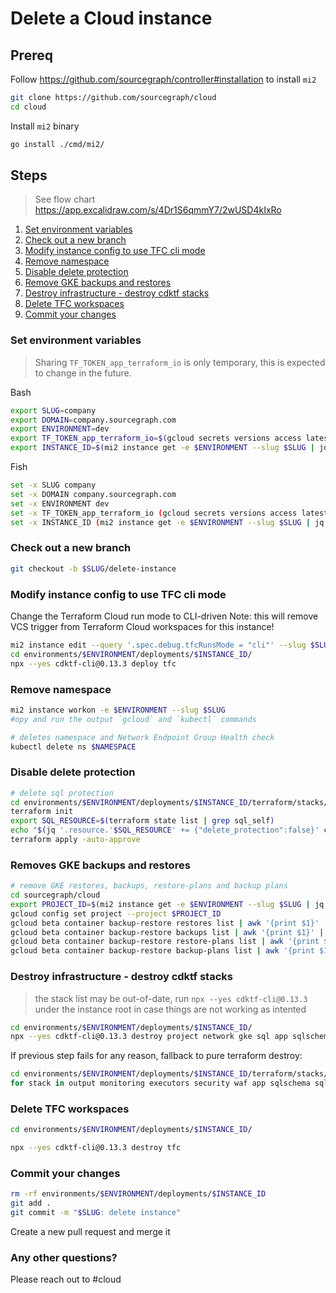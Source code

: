 # Delete a Cloud instance

## Prereq

Follow https://github.com/sourcegraph/controller#installation to install `mi2`

```sh
git clone https://github.com/sourcegraph/cloud
cd cloud
```

Install `mi2` binary

```sh
go install ./cmd/mi2/
```

## Steps

> See flow chart https://app.excalidraw.com/s/4Dr1S6qmmY7/2wUSD4kIxRo

1. [Set environment variables](#Set-environment-variables)
1. [Check out a new branch](#Check-out-a-new-branch)
1. [Modify instance config to use TFC cli mode](#modify-instance-config-to-use-tfc-cli-mode)
1. [Remove namespace](#remove-namespace)
1. [Disable delete protection](#disable-delete-protection)
1. [Remove GKE backups and restores](#removes-gke-backups-and-restores)
1. [Destroy infrastructure - destroy cdktf stacks](#destroy-infrastructure---destroy-cdktf-stacks)
1. [Delete TFC workspaces](#delete-tfc-workspaces)
1. [Commit your changes](#commit-your-changes)

### Set environment variables

> Sharing `TF_TOKEN_app_terraform_io` is only temporary, this is expected to change in the future.

Bash

```sh
export SLUG=company
export DOMAIN=company.sourcegraph.com
export ENVIRONMENT=dev
export TF_TOKEN_app_terraform_io=$(gcloud secrets versions access latest --project=sourcegraph-secrets --secret=TFC_TEAM_TOKEN)
export INSTANCE_ID=$(mi2 instance get -e $ENVIRONMENT --slug $SLUG | jq -r '.metadata.name')
```

Fish

```sh
set -x SLUG company
set -x DOMAIN company.sourcegraph.com
set -x ENVIRONMENT dev
set -x TF_TOKEN_app_terraform_io (gcloud secrets versions access latest --project=sourcegraph-secrets --secret=TFC_TEAM_TOKEN)
set -x INSTANCE_ID (mi2 instance get -e $ENVIRONMENT --slug $SLUG | jq -r '.metadata.name')
```

### Check out a new branch

```sh
git checkout -b $SLUG/delete-instance
```

### Modify instance config to use TFC cli mode

Change the Terraform Cloud run mode to CLI-driven
Note: this will remove VCS trigger from Terraform Cloud workspaces for this instance!

```sh
mi2 instance edit --query '.spec.debug.tfcRunsMode = "cli"' --slug $SLUG -e $ENVIRONMENT
cd environments/$ENVIRONMENT/deployments/$INSTANCE_ID/
npx --yes cdktf-cli@0.13.3 deploy tfc
```

### Remove namespace

```sh
mi2 instance workon -e $ENVIRONMENT --slug $SLUG
#opy and run the output `gcloud` and `kubectl` commands

# deletes namespace and Network Endpoint Group Health check
kubectl delete ns $NAMESPACE
```

### Disable delete protection

```sh
# delete sql protection
cd environments/$ENVIRONMENT/deployments/$INSTANCE_ID/terraform/stacks/sql
terraform init
export SQL_RESOURCE=$(terraform state list | grep sql_self)
echo "$(jq '.resource.'$SQL_RESOURCE' += {"delete_protection":false}' cdk.tf.json)" > cdk.tf.json
terraform apply -auto-approve
```

### Removes GKE backups and restores

```sh
# remove GKE restores, backups, restore-plans and backup plans
cd sourcegraph/cloud
export PROJECT_ID=$(mi2 instance get -e $ENVIRONMENT --slug $SLUG | jq -r '.status.gcpProjectId')
gcloud config set project --project $PROJECT_ID
gcloud beta container backup-restore restores list | awk '{print $1}' | xargs gcloud beta container backup-restore restores delete
gcloud beta container backup-restore backups list | awk '{print $1}' | xargs gcloud beta container backup-restore backups delete
gcloud beta container backup-restore restore-plans list | awk '{print $1}' | xargs gcloud beta container backup-restore restore-plans delete --async
gcloud beta container backup-restore backup-plans list | awk '{print $1}' | xargs gcloud beta container backup-restore backup-plans delete --async
```

### Destroy infrastructure - destroy cdktf stacks

> the stack list may be out-of-date, run `npx --yes cdktf-cli@0.13.3` under the instance root in case things are not working as intented

```sh
cd environments/$ENVIRONMENT/deployments/$INSTANCE_ID/
npx --yes cdktf-cli@0.13.3 destroy project network gke sql app sqlschema waf security executors monitoring output --auto-approve --parallelism 8
```

If previous step fails for any reason, fallback to pure terraform destroy:

```sh
cd environments/$ENVIRONMENT/deployments/$INSTANCE_ID/terraform/stacks/
for stack in output monitoring executors security waf app sqlschema sql gke network project; do cd $stack && terraform init && terraform destroy && cd ..; done
```

### Delete TFC workspaces

```sh
cd environments/$ENVIRONMENT/deployments/$INSTANCE_ID/
```

```sh
npx --yes cdktf-cli@0.13.3 destroy tfc
```

### Commit your changes

```sh
rm -rf environments/$ENVIRONMENT/deployments/$INSTANCE_ID
git add .
git commit -m "$SLUG: delete instance"
```

Create a new pull request and merge it

### Any other questions?

Please reach out to #cloud
